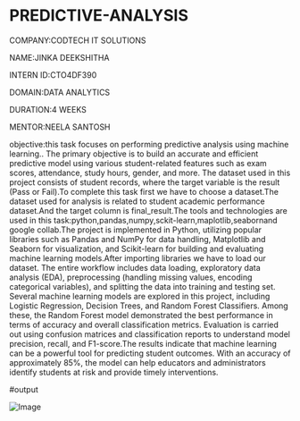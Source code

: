 # PREDICTIVE-ANALYSIS

COMPANY:CODTECH IT SOLUTIONS

NAME:JINKA DEEKSHITHA

INTERN ID:CTO4DF390

DOMAIN:DATA ANALYTICS

DURATION:4 WEEKS

MENTOR:NEELA SANTOSH

objective:this task focuses on performing predictive analysis using machine learning.. The primary objective is to build an accurate and efficient predictive model using various student-related features such as exam scores, attendance, study hours, gender, and more. The dataset used in this project consists of student records, where the target variable is the result (Pass or Fail).To complete this task first we have to choose a dataset.The dataset used for analysis is related to student academic performance dataset.And the target column is final_result.The tools and technologies are used in this task:python,pandas,numpy,sckit-learn,maplotlib,seabornand google collab.The project is implemented in Python, utilizing popular libraries such as Pandas and NumPy for data handling, Matplotlib and Seaborn for visualization, and Scikit-learn for building and evaluating machine learning models.After importing libraries we have to load our dataset. The entire workflow includes data loading, exploratory data analysis (EDA), preprocessing (handling missing values, encoding categorical variables), and splitting the data into training and testing set. Several machine learning models are explored in this project, including Logistic Regression, Decision Trees, and Random Forest Classifiers. Among these, the Random Forest model demonstrated the best performance in terms of accuracy and overall classification metrics. Evaluation is carried out using confusion matrices and classification reports to understand model precision, recall, and F1-score.The results indicate that machine learning can be a powerful tool for predicting student outcomes. With an accuracy of approximately 85%, the model can help educators and administrators identify students at risk and provide timely interventions. 

#output

![Image](https://github.com/user-attachments/assets/1a81fb1a-4c37-48c0-b45f-931e6fd9b541)






